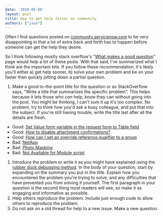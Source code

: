 ```yaml
---
date: '2018-05-08'
layout: post
title: How to get help faster on community
authors: ["jace"]
---
```


Often I find questions posted on
[community.servicenow.com](https://community.servicenow.com) to be very
disappointing in that a lot of extra back and forth has to happen before
someone can get the help they desire.

So I think following mostly stack overflow's "[What makes a good
question](https://stackoverflow.com/help/how-to-ask)" page would help a
lot of these posts. With that said, I've summarized what I think are
the important bits. If you follow these recommendation, it's likely
you'll either a) get help sooner, b) solve your own problem and be on
your faster then quickly jotting down a partial question.

1.  Make a good to-the-point title for the question or as StackOverflow
    says, "Write a title that summarizes the specific problem". This
    helps because it lets those who *can* help, know they can without
    going into the post. You might be thinking, I can't sum it up it's
    too complex. No problem, try to think how you'd ask a busy colleague,
    and put that into the subject. If you're still having trouble, write
    the title last after all the details are fresh.

-   Good: [Set Value form variable in the request form to Table field](https://community.servicenow.com/community?id=community_question&sys_id=d84503addbd8dbc01dcaf3231f96191b)
-   Good: [How to disable attachment confirmations?](https://community.servicenow.com/community?id=community_question&sys_id=96db0be1db9cdbc01dcaf3231f961921)
-   Good: [How can I set an override reference qualifier to a group](https://community.servicenow.com/community?id=community_question&sys_id=8cb9d5bedbf517004e1df4621f96198f)
-   Bad:
    [NetApp](https://community.servicenow.com/community?id=community_question&sys_id=3b932544db8a9340fc5b7a9e0f9619a5)
-   Bad: [Photo Masking](https://community.servicenow.com/community?id=community_question&sys_id=19121900dbc29f404837f3231f9619b1)
-   Bad: [Not Available for Module script](https://community.servicenow.com/community?id=community_question&sys_id=4b34dac8db461f403882fb651f961903)

1.  Introduce the problem or write it as you might have explained using
    the [rubber duck debugging
    method](https://en.wikipedia.org/wiki/Rubber_duck_debugging). In the
    body of your question, start by expanding on the summary you put in
    the title. Explain how you encountered the problem you're trying to
    solve, and any difficulties that have prevented you from solving it
    yourself. The first paragraph in your question is the second thing
    most readers will see, so make it as engaging and informative as
    possible.
2.  Help others reproduce the problem. Include just enough code to allow
    others to reproduce the problem.
3.  Do not ask on a old thread for help to a new issue. Make a new
    question.
